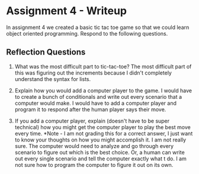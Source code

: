 # Assignment 4 - Writeup

In assignment 4 we created a basic tic tac toe game so that we could learn object oriented programming. Respond to the following questions.

## Reflection Questions

1. What was the most difficult part to tic-tac-toe?
The most difficult part of this was figuring out the increments because I didn't completely understand the syntax for lists. 

2. Explain how you would add a computer player to the game.
I would have to create a bunch of conditionals and write out every scenario that a computer would make. I would have to add a computer player and program it to respond after the human player says their move.

3. If you add a computer player, explain (doesn't have to be super technical) how you might get the computer player to play the best move every time. *Note - I am not grading this for a correct answer, I just want to know your thoughts on how you might accomplish it.
I am not really sure. The computer would need to analyze and go through every scenario to figure out which is the best choice. Or, a human can write out every single scenario and tell the computer exactly what t do. I am not sure how to program the computer to figure it out on its own.